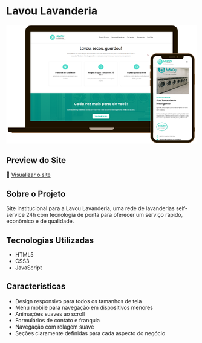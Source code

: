# Lavou Lavanderia 

![Lavou Lavanderia Logo](assets/preview.png)

## Preview do Site
🔗 [Visualizar o site](https://gabrielabade.github.io/lavanderia/)

## Sobre o Projeto
Site institucional para a Lavou Lavanderia, uma rede de lavanderias self-service 24h com tecnologia de ponta para oferecer um serviço rápido, econômico e de qualidade.

## Tecnologias Utilizadas
- HTML5
- CSS3
- JavaScript 

## Características
- Design responsivo para todos os tamanhos de tela
- Menu mobile para navegação em dispositivos menores
- Animações suaves ao scroll
- Formulários de contato e franquia
- Navegação com rolagem suave
- Seções claramente definidas para cada aspecto do negócio
